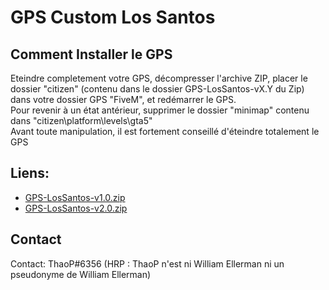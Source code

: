 # GPS Custom Los Santos

## Comment Installer le GPS
Eteindre completement votre GPS, décompresser l'archive ZIP, placer le dossier "citizen" (contenu dans le dossier GPS-LosSantos-vX.Y du Zip) dans votre dossier GPS "FiveM", et redémarrer le GPS.  
Pour revenir à un état antérieur, supprimer le dossier "minimap" contenu dans "citizen\platform\levels\gta5"  
Avant toute manipulation, il est fortement conseillé d'éteindre totalement le GPS

## Liens:
- [GPS-LosSantos-v1.0.zip](https://github.com/ThaoP-6356/GPS-LosSantos/archive/v1.0.zip)
- [GPS-LosSantos-v2.0.zip](https://github.com/ThaoP-6356/GPS-LosSantos/archive/v2.0.zip)

## Contact
Contact: ThaoP#6356 (HRP : ThaoP n'est ni William Ellerman ni un pseudonyme de William Ellerman)
